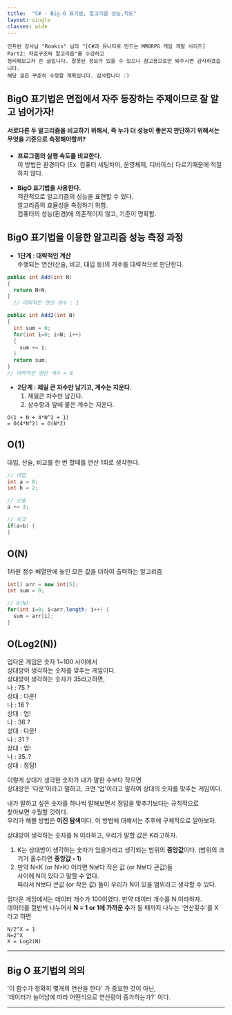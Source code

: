 ```yaml
---
title:  "C# - Big-O 표기법, 알고리즘 성능,척도"
layout: single
classes: wide
---
```


```
인프런 강사님 "Rookis" 님의 "[C#과 유니티로 만드는 MMORPG 게임 개발 시리즈] Part2: 자료구조와 알고리즘"를 수강하고
정리해보고자 쓴 글입니다. 잘못된 정보가 있을 수 있으니 참고용으로만 봐주시면 감사하겠습니다.
해당 글은 꾸준히 수정할 계획입니다. 감사합니다 :)
```

## BigO 표기법은 면접에서 자주 등장하는 주제이므로 잘 알고 넘어가자!

#### 서로다른 두 알고리즘을 비교하기 위해서, 즉 누가 더 성능이 좋은지 판단하기 위해서는 무엇을 기준으로 측정해야할까?

* **프로그램의 실행 속도를 비교한다.**  
이 방법은 환경마다 (Ex. 컴퓨터 세팅차이, 운영체제, 디바이스) 다르기때문에 적절하지 않다.  


* **BigO 표기법을 사용한다.**  
  객관적으로 알고리즘의 성능을 표현할 수 있다.  
  알고리즘의 효율성을 측정하기 위함.  
  컴퓨터의 성능(환경)에 의존적이지 않고, 기준이 명확함.  

## BigO 표기법을 이용한 알고리즘 성능 측정 과정
* **1단계 : 대략적인 계산**  
수행되는 연산(산술, 비교, 대입 등)의 개수를 대략적으로 판단한다.  

```cs
public int Add(int N)
{
  return N+N;
}
  // 대략적인 연산 개수 : 1
```
  
```cs
public int Add2(int N)
{
  int sum = 0;
  for(int i=0; i<N; i++) 
  {
    sum += i;
  }
  return sum;
}
// 대략적인 연산 개수 = N 
```

- **2단계 : 제일 큰 차수만 남기고, 계수는 지운다.**  
  1. 제일큰 차수만 남긴다.  
  2. 상수항과 앞에 붙은 계수는 지운다.  

```
O(1 + N + 4*N^2 + 1)
= O(4*N^2) = O(N*2)
```

## O(1)
대입, 산술, 비교를 한 번 할때를 연산 1회로 생각한다.  

```cs
// 대입
int a = 0;
int b = 2;

// 산술
a += 3;

// 비교
if(a>b) {
}
```

## O(N)
1차원 정수 배열안에 놓인 모든 값을 더하여 출력하는 알고리즘  

```cs
int[] arr = new int[5];
int sum = 0;

// O(N)
for(int i=0; i<arr.length; i++) {
  sum = arr[i];
}
```

## O(Log2(N))
업다운 게임은 숫자 1~100 사이에서  
상대방이 생각하는 숫자를 맞추는 게임이다.  
상대방이 생각하는 숫자가 35라고하면,  
나 : 75 ?  
상대 : 다운!  
나 : 16 ?  
상대 : 업!  
나 : 36 ?  
상대 : 다운!   
나 : 31 ?  
상대 : 업!  
나 : 35..?  
상대 : 정답!  

이렇게 상대가 생각한 숫자가 내가 말한 수보다 작으면  
상대방은 '다운'이라고 말하고, 크면 '업'이라고 말하여 상대의 숫자를 맞추는 게임이다.  

내가 말하고 싶은 숫자를 하나씩 말해보면서 정답을 맞추기보다는 규칙적으로  
찾아보면 수월할 것이다.  
우리가 해볼 방법은 **이진 탐색**이다. 이 방법에 대해서는 추후에 구체적으로 알아보자.  

상대방이 생각하는 숫자를 N 이라하고, 우리가 말할 값은 K라고하자.  
1) K는 상대방이 생각하는 숫자가 있을거라고 생각되는
범위의 **중앙값**이다. (범위의   크기가 홀수라면 **중앙값 - 1**)    
2) 만약 N<K (or N>K) 이라면 N보다 작은 값 (or N보다 큰값)들  
사이에 N이 있다고 말할 수 없다.  
따라서 N보다 큰값 (or 작은 값) 들이 우리가 N이 있을 범위라고 생각할 수 있다.  

업다운 게임에서는 데이터 개수가 100이였다. 만약 데이터 개수를 N 이라하자.  
데이터를 절반씩 나누어서 **N = 1 or 1에 가까운 수**가 될 때까지 나누는 '연산횟수'를 X 라고 하면  

```
N/2^X = 1
N=2^X
X = Log2(N)
```

---

## **Big O 표기법의 의의**
'이 함수가 정확히 몇개의 연산을 한다' 가 중요한 것이 아닌,  
'데이터가 늘어남에 따라 어떤식으로 연산량이 증가하는가?' 이다.  

---

